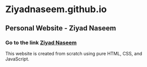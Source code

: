 # Ziyadnaseem.github.io

## Personal Website - Ziyad Naseem
### Go to the link [Ziyad Naseem](https://Ziyadnaseem.github.io/)

This website is created from scratch using pure HTML, CSS, and JavaScript.
